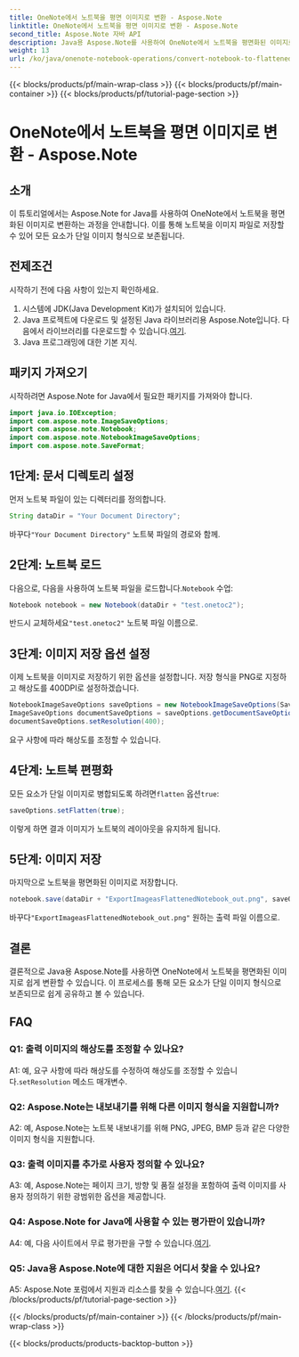 ```yaml
---
title: OneNote에서 노트북을 평면 이미지로 변환 - Aspose.Note
linktitle: OneNote에서 노트북을 평면 이미지로 변환 - Aspose.Note
second_title: Aspose.Note 자바 API
description: Java용 Aspose.Note를 사용하여 OneNote에서 노트북을 평면화된 이미지로 변환하는 방법을 알아보세요. 단일 이미지 파일의 모든 요소를 손쉽게 보존하세요.
weight: 13
url: /ko/java/onenote-notebook-operations/convert-notebook-to-flattened-image/
---
```


{{< blocks/products/pf/main-wrap-class >}}
{{< blocks/products/pf/main-container >}}
{{< blocks/products/pf/tutorial-page-section >}}

# OneNote에서 노트북을 평면 이미지로 변환 - Aspose.Note

## 소개

이 튜토리얼에서는 Aspose.Note for Java를 사용하여 OneNote에서 노트북을 평면화된 이미지로 변환하는 과정을 안내합니다. 이를 통해 노트북을 이미지 파일로 저장할 수 있어 모든 요소가 단일 이미지 형식으로 보존됩니다.

## 전제조건

시작하기 전에 다음 사항이 있는지 확인하세요.

1. 시스템에 JDK(Java Development Kit)가 설치되어 있습니다.
2.  Java 프로젝트에 다운로드 및 설정된 Java 라이브러리용 Aspose.Note입니다. 다음에서 라이브러리를 다운로드할 수 있습니다.[여기](https://releases.aspose.com/note/java/).
3. Java 프로그래밍에 대한 기본 지식.

## 패키지 가져오기

시작하려면 Aspose.Note for Java에서 필요한 패키지를 가져와야 합니다.

```java
import java.io.IOException;
import com.aspose.note.ImageSaveOptions;
import com.aspose.note.Notebook;
import com.aspose.note.NotebookImageSaveOptions;
import com.aspose.note.SaveFormat;
```

## 1단계: 문서 디렉토리 설정

먼저 노트북 파일이 있는 디렉터리를 정의합니다.

```java
String dataDir = "Your Document Directory";
```

 바꾸다`"Your Document Directory"` 노트북 파일의 경로와 함께.

## 2단계: 노트북 로드

 다음으로, 다음을 사용하여 노트북 파일을 로드합니다.`Notebook` 수업:

```java
Notebook notebook = new Notebook(dataDir + "test.onetoc2");
```

 반드시 교체하세요`"test.onetoc2"` 노트북 파일 이름으로.

## 3단계: 이미지 저장 옵션 설정

이제 노트북을 이미지로 저장하기 위한 옵션을 설정합니다. 저장 형식을 PNG로 지정하고 해상도를 400DPI로 설정하겠습니다.

```java
NotebookImageSaveOptions saveOptions = new NotebookImageSaveOptions(SaveFormat.Png);
ImageSaveOptions documentSaveOptions = saveOptions.getDocumentSaveOptions();
documentSaveOptions.setResolution(400);
```

요구 사항에 따라 해상도를 조정할 수 있습니다.

## 4단계: 노트북 편평화

모든 요소가 단일 이미지로 병합되도록 하려면`flatten` 옵션`true`:

```java
saveOptions.setFlatten(true);
```

이렇게 하면 결과 이미지가 노트북의 레이아웃을 유지하게 됩니다.

## 5단계: 이미지 저장

마지막으로 노트북을 평면화된 이미지로 저장합니다.

```java
notebook.save(dataDir + "ExportImageasFlattenedNotebook_out.png", saveOptions);
```

 바꾸다`"ExportImageasFlattenedNotebook_out.png"` 원하는 출력 파일 이름으로.

## 결론

결론적으로 Java용 Aspose.Note를 사용하면 OneNote에서 노트북을 평면화된 이미지로 쉽게 변환할 수 있습니다. 이 프로세스를 통해 모든 요소가 단일 이미지 형식으로 보존되므로 쉽게 공유하고 볼 수 있습니다.

## FAQ

### Q1: 출력 이미지의 해상도를 조정할 수 있나요?

 A1: 예, 요구 사항에 따라 해상도를 수정하여 해상도를 조정할 수 있습니다.`setResolution` 메소드 매개변수.

### Q2: Aspose.Note는 내보내기를 위해 다른 이미지 형식을 지원합니까?

A2: 예, Aspose.Note는 노트북 내보내기를 위해 PNG, JPEG, BMP 등과 같은 다양한 이미지 형식을 지원합니다.

### Q3: 출력 이미지를 추가로 사용자 정의할 수 있나요?

A3: 예, Aspose.Note는 페이지 크기, 방향 및 품질 설정을 포함하여 출력 이미지를 사용자 정의하기 위한 광범위한 옵션을 제공합니다.

### Q4: Aspose.Note for Java에 사용할 수 있는 평가판이 있습니까?

 A4: 예, 다음 사이트에서 무료 평가판을 구할 수 있습니다.[여기](https://releases.aspose.com/).

### Q5: Java용 Aspose.Note에 대한 지원은 어디서 찾을 수 있나요?

 A5: Aspose.Note 포럼에서 지원과 리소스를 찾을 수 있습니다.[여기](https://forum.aspose.com/c/note/28).
{{< /blocks/products/pf/tutorial-page-section >}}

{{< /blocks/products/pf/main-container >}}
{{< /blocks/products/pf/main-wrap-class >}}

{{< blocks/products/products-backtop-button >}}
